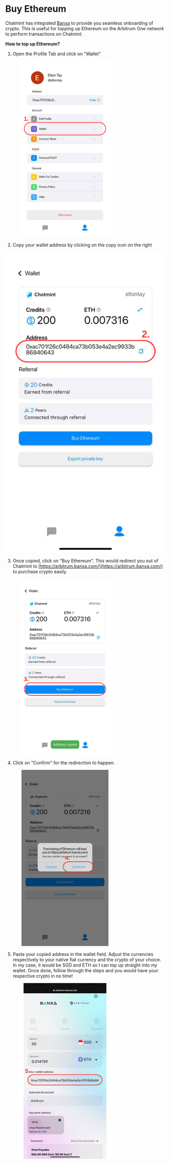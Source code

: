 # Buy Ethereum

Chatmint has integrated [Banxa](https://arbitrum.banxa.com/) to provide you seamless onboarding of crypto. This is useful for topping up Ethereum on the Arbitrum One network to perform transactions on Chatmint.



**How to top up Ethereum?**

1. Open the Profile Tab and click on "Wallet"

<div align="left">

<figure><img src="../.gitbook/assets/1.png" alt="" width="295"><figcaption></figcaption></figure>

</div>

2. Copy your wallet address by clicking on the copy icon on the right

![](<../.gitbook/assets/2 (1).png>)&#x20;



3. Once copied, click on "Buy Ethereum". This would redirect you out of Chatmint to [https://arbitrum.banxa.com/](https://arbitrum.banxa.com/) to purchase crypto easily.

<div align="left">

<figure><img src="../.gitbook/assets/3.png" alt="" width="295"><figcaption></figcaption></figure>

</div>

4. Click on "Confirm" for the redirection to happen.

<div align="left">

<figure><img src="../.gitbook/assets/4.png" alt="" width="295"><figcaption></figcaption></figure>

</div>

5. Paste your copied address in the wallet field. Adjust the currencies respectively to your native fiat currency and the crypto of your choice. In my case, it would be SGD and ETH so I can top up straight into my wallet. Once done, follow through the steps and you would have your respective crypto in no time!

<div align="left">

<figure><img src="../.gitbook/assets/5.png" alt="" width="295"><figcaption></figcaption></figure>

</div>

